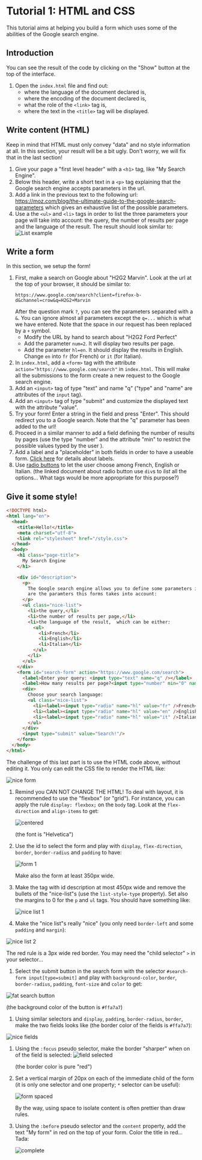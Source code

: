 # Tutorial 1: HTML and CSS

This tutorial aims at helping you build a form which uses some of the abilities of
the Google search engine.

## Introduction

You can see the result of the code by clicking on the "Show" button at the
top of the interface.

1. Open the `index.html` file and find out:
    * where the language of the document declared is,
    * where the encoding of the document declared is,
    * what the role of the `<link>` tag is,
    * where the text in the `<title>` tag will be displayed.

## Write content (HTML)
Keep in mind that HTML must only convey "data" and no style information
at all. In this section, your result will be a bit ugly. Don't worry,
we will fix that in the last section!

1. Give your page a "first level header" with a `<h1>` tag, like
  "My Search Engine".
1. Below this header, write a short text in a `<p>` tag explaining
  that the Google search engine accepts parameters in the url.
1. Add a link in the previous text to the following url:
   https://moz.com/blog/the-ultimate-guide-to-the-google-search-parameters
   which gives an exhaustive list of the possible parameters.
1. Use a the `<ul>` and `<li>` tags in order to list the three parameters
  your page will take into account: the query, the number of results per page
  and the language of the result. The result should look similar to:
  ![List example](https://cdn.glitch.com/0f90b5e2-6644-4dc1-9d49-3369ad8943b1%2Fimage.png?v=1561989063561)

## Write a form
In this section, we setup the form!

1. First, make a search on Google about "H2G2 Marvin". Look at the url at
   the top
   of your browser, it should be similar to:
   ```
   https://www.google.com/search?client=firefox-b-d&channel=crow&q=H2G2+Marvin
   ```
   After the question mark `?`, you can see the parameters separated
   with a `&`. You can ignore almost all parameters except the
   `q=...` which is what we have entered. Note that the space in our request
   has been replaced by a `+` symbol.
   * Modify the URL by hand to search about "H2G2 Ford Perfect"
   * Add the parameter `num=2`. It will display two results per page.
   * Add the parameter `hl=en`. It should display the results in English.
   Change `en` into `fr` (for French) or `it` (for Italian).
1. In `index.html`, add a `<form>` tag with the attribute
  `action="https://www.google.com/search"` in `index.html`. This will make all
  the submissions to the form create a new request to the Google search engine.
1. Add an `<input>` tag of type "text" and name "q" ("type" and "name" are
  attributes of the `input` tag).
1. Add an `<input>` tag of type "submit" and customize the displayed text
   with the attribute "value".
1. Try your form! Enter a string in the field and press "Enter". This should
  redirect you to a Google search. Note that the "q" parameter has been added
  to the url!
1. Proceed in a similar manner to add a field defining the number of results by pages (use the type "number"
  and the attribute "min" to restrict the possible values typed by the user ).
1. Add a label and a "placeholder" in both fields in order to have a useable form.
  [Click here](https://developer.mozilla.org/en-US/docs/Web/HTML/Element/Label) for details about labels.
1. Use [radio buttons](https://developer.mozilla.org/en-US/docs/Web/HTML/Element/Input/radio)
  to let the user choose among French, English or Italian. (the linked document about radio button
  use `div`s to *list* all the options... What tags would be more appropriate for this purpose?)

## Give it some style!

```html
<!DOCTYPE html>
<html lang="en">
  <head>
    <title>Hello!</title>
    <meta charset="utf-8">
    <link rel="stylesheet" href="/style.css">
  </head>
  <body>
    <h1 class="page-title">
      My Search Engine
    </h1>

    <div id="description">
      <p>
        The Google search engine allows you to define some parameters in the URL! Here
        are the paramters this forms takes into account:
      </p>
      <ul class="nice-list">
        <li>the query,</li>
        <li>the number of results per page,</li>
        <li>the language of the result,  which can be either:
          <ul>
            <li>French</li>
            <li>English</li>
            <li>Italian</li>
          </ul>
        </li>
      </ul>
    </div>
    <form id="search-form" action="https://www.google.com/search">
      <label>Enter your query: <input type="text" name="q" /></label>
      <label>How many results per page?<input type="number" min="0" name="num"/></label>
      <div>
        Choose your search language:
        <ul class="nice-list">
          <li><label><input type="radio" name="hl" value="fr" />French</label></li>
          <li><label><input type="radio" name="hl" value="en" />English</label></li>
          <li><label><input type="radio" name="hl" value="it" />Italian</label></li>
        </ul>
      </div>
      <input type="submit" value="Search!"/>
    </form>
  </body>
</html>

```

The challenge of this last part is to use the HTML code above, without editing it.
You only can edit the CSS file to render the HTML like:

![nice form](/imgs/complete.png)



1. Remind you CAN NOT CHANGE THE HTML! To deal with layout, it is recommended
   to use the "flexbox" (or "grid"). For instance, you can apply the rule
   `display: flexbox;` on the `body` tag. Look at the `flex-direction` and `align-items`
   to get:

   ![centered](/imgs/step1.png)

   (the font is "Helvetica")
1. Use the id to select the form and play with `display`, `flex-direction`,
   `border`, `border-radius` and `padding` to have:

   ![form 1](/imgs/step2.png)

   Make also the form at least 350px wide.
1. Make the tag with id description at most 450px wide and remove the bullets
   of the "nice-list"s (use the `list-style-type` property). Set also the
   margins to 0 for the `p` and `ul` tags.
   You should have something like:

   ![nice list 1](/imgs/step3.png)

1. Make the "nice list"s really "nice" (you only need `border-left` and
   some `padding` and `margin`):

  ![nice list 2](/imgs/step4.png)

  The red rule is a 3px wide red border.
  You may need the "child selector" `>` in your selector...
1. Select the submit button in the search form with the selector
   `#search-form input[type=submit]` and play with
   `background-color`,
  `border`,
  `border-radius`,
  `padding`,
  `font-size` and `color` to get:

  ![fat search button](/imgs/step5.png)

  (the background color of the button is `#ffa7a7`)
1. Using similar selectors and
`display`,
  `padding`,
  `border-radius`,
  `border`, make the two fields looks like (the border color
  of the fields is `#ffa7a7`):

  ![nice fields](/imgs/step6.png)

1. Using the `:focus` pseudo selector,  make the border "sharper" when on of the
   field is selected:
   ![field selected](/imgs/step7.png)

   (the border color is pure "red")
1. Set a vertical margin of 20px on each of the immediate child of the form (it is only
   one selector and one property; `*` selector can be useful):

   ![form spaced](/imgs/step8.png)

   By the way, using space to isolate content is often prettier than draw
   rules.
1. Using the `:before` pseudo selector and the `content` property, add the text
   "My form" in red on the top of your form. Color the title in red... Tada:

   ![complete](/imgs/complete.png)




